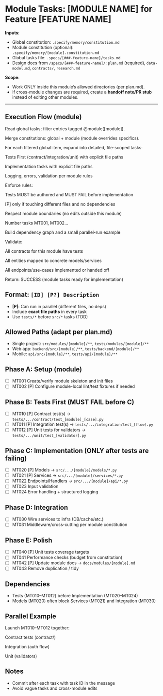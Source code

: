 # Module Tasks: [MODULE NAME] for Feature [FEATURE NAME]

**Inputs**:
- Global constitution: `.specify/memory/constitution.md`
- Module constitution (optional): `.specify/memory/[module].constitution.md`
- Global tasks file: `.specs/[###-feature-name]/tasks.md`
- Design docs from `/specs/[###-feature-name]/`: `plan.md` (required), `data-model.md`, `contracts/`, `research.md`

**Scope**:
- Work ONLY inside this module’s allowed directories (per plan.md).
- If cross-module changes are required, create a **handoff note/PR stub** instead of editing other modules.

---

## Execution Flow (module)
Read global tasks; filter entries tagged @module([module]).

Merge constitutions: global + module (module overrides specifics).

For each filtered global item, expand into detailed, file-scoped tasks:

Tests First (contract/integration/unit) with explicit file paths

Implementation tasks with explicit file paths

Logging, errors, validation per module rules

Enforce rules:

Tests MUST be authored and MUST FAIL before implementation

[P] only if touching different files and no dependencies

Respect module boundaries (no edits outside this module)

Number tasks MT001, MT002...

Build dependency graph and a small parallel-run example

Validate:

All contracts for this module have tests

All entities mapped to concrete models/services

All endpoints/use-cases implemented or handed off

Return: SUCCESS (module tasks ready for implementation)

## Format: `[ID] [P?] Description`
- **[P]**: Can run in parallel (different files, no deps)
- Include **exact file paths** in every task
- Use `tests/*` before `src/*` tasks (TDD)

## Allowed Paths (adapt per plan.md)
- Single project: `src/modules/[module]/**`, `tests/modules/[module]/**`
- Web app: `backend/src/[module]/**`, `tests/backend/[module]/**`
- Mobile: `api/src/[module]/**`, `tests/api/[module]/**`

## Phase A: Setup (module)
- [ ] MT001 Create/verify module skeleton and init files
- [ ] MT002 [P] Configure module-local lint/test fixtures if needed

## Phase B: Tests First (MUST FAIL before C)
- [ ] MT010 [P] Contract test(s) → `tests/.../contract/test_[module]_[case].py`
- [ ] MT011 [P] Integration test(s) → `tests/.../integration/test_[flow].py`
- [ ] MT012 [P] Unit tests for validators → `tests/.../unit/test_[validator].py`

## Phase C: Implementation (ONLY after tests are failing)
- [ ] MT020 [P] Models → `src/.../[module]/models/*.py`
- [ ] MT021 [P] Services → `src/.../[module]/services/*.py`
- [ ] MT022 Endpoints/Handlers → `src/.../[module]/api/*.py`
- [ ] MT023 Input validation
- [ ] MT024 Error handling + structured logging

## Phase D: Integration
- [ ] MT030 Wire services to infra (DB/cache/etc.)
- [ ] MT031 Middleware/cross-cutting per module constitution

## Phase E: Polish
- [ ] MT040 [P] Unit tests coverage targets
- [ ] MT041 Performance checks (budget from constitution)
- [ ] MT042 [P] Update module docs → `docs/modules/[module].md`
- [ ] MT043 Remove duplication / tidy

## Dependencies
- Tests (MT010–MT012) before Implementation (MT020–MT024)
- Models (MT020) often block Services (MT021) and Integration (MT030)

## Parallel Example
Launch MT010–MT012 together:

Contract tests (contract/)

Integration (auth flow)

Unit (validators)

## Notes
- Commit after each task with task ID in the message
- Avoid vague tasks and cross-module edits